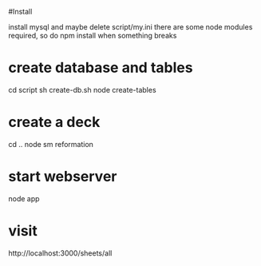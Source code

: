 
#Install

install mysql and maybe delete script/my.ini
there are some node modules required, so do npm install when something breaks

# create database and tables
cd script
sh create-db.sh
node create-tables

# create a deck
cd ..
node sm reformation

# start webserver
node app

# visit
http://localhost:3000/sheets/all